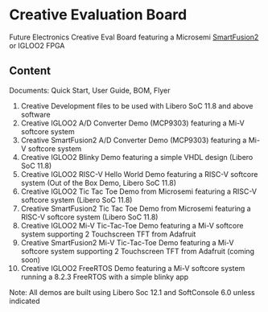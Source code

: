 # Creative Evaluation Board
Future Electronics Creative Eval Board featuring a Microsemi [SmartFusion2](https://www.futureelectronics.com/p/development-tools--development-tool-hardware/futurem2sf-evb-future-electronics-dev-tools-3091560) or IGLOO2 FPGA

## Content

Documents: Quick Start, User Guide, BOM, Flyer

1. Creative Development files to be used with Libero SoC 11.8 and above software
2. Creative IGLOO2 A/D Converter Demo (MCP9303) featuring a Mi-V softcore system
3. Creative SmartFusion2 A/D Converter Demo (MCP9303) featuring a Mi-V softcore system
4. Creative IGLOO2 Blinky Demo featuring a simple VHDL design (Libero SoC 11.8)
5. Creative IGLOO2 RISC-V Hello World Demo featuring a RISC-V softcore system (Out of the Box Demo, Libero SoC 11.8)
6. Creative IGLOO2 Tic Tac Toe Demo from Microsemi featuring a RISC-V softcore system (Libero SoC 11.8)
7. Creative SmartFusion2 Tic Tac Toe Demo from Microsemi featuring a RISC-V softcore system (Libero SoC 11.8)
8. Creative IGLOO2 Mi-V Tic-Tac-Toe Demo featuring a Mi-V softcore system supporting 2 Touchscreen TFT from Adafruit 
9. Creative SmartFusion2 Mi-V Tic-Tac-Toe Demo featuring a Mi-V softcore system supporting 2 Touchscreen TFT from Adafruit (coming soon)
10. Creative IGLOO2 FreeRTOS Demo featuring a Mi-V softcore system running a 8.2.3 FreeRTOS with a simple blinky app


Note: All demos are built using Libero Soc 12.1 and SoftConsole 6.0 unless indicated
